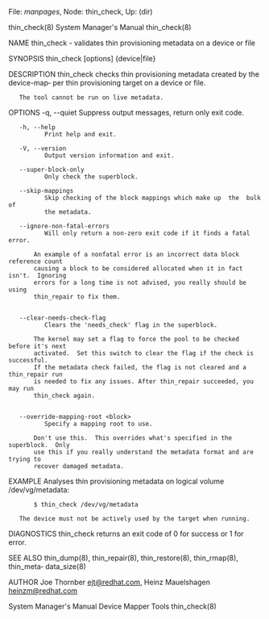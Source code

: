 File: *manpages*,  Node: thin_check,  Up: (dir)

thin_check(8)               System Manager's Manual              thin_check(8)



NAME
       thin_check - validates thin provisioning metadata on a device or file

SYNOPSIS
       thin_check [options] {device|file}

DESCRIPTION
       thin_check checks thin provisioning metadata created by the device-map‐
       per thin provisioning target on a device or file.

       The tool cannot be run on live metadata.

OPTIONS
       -q, --quiet
              Suppress output messages, return only exit code.

       -h, --help
              Print help and exit.

       -V, --version
              Output version information and exit.

       --super-block-only
              Only check the superblock.

       --skip-mappings
              Skip checking of the block mappings which make up  the  bulk  of
              the metadata.

       --ignore-non-fatal-errors
              Will only return a non-zero exit code if it finds a fatal error.

           An example of a nonfatal error is an incorrect data block reference count
           causing a block to be considered allocated when it in fact isn't.  Ignoring
           errors for a long time is not advised, you really should be using
           thin_repair to fix them.


       --clear-needs-check-flag
              Clears the 'needs_check' flag in the superblock.

           The kernel may set a flag to force the pool to be checked before it's next
           activated.  Set this switch to clear the flag if the check is successful.
           If the metadata check failed, the flag is not cleared and a thin_repair run
           is needed to fix any issues. After thin_repair succeeded, you may run
           thin_check again.


       --override-mapping-root <block>
              Specify a mapping root to use.

           Don't use this.  This overrides what's specified in the superblock.  Only
           use this if you really understand the metadata format and are trying to
           recover damaged metadata.


EXAMPLE
       Analyses thin provisioning metadata on logical volume /dev/vg/metadata:

           $ thin_check /dev/vg/metadata

       The device must not be actively used by the target when running.

DIAGNOSTICS
       thin_check returns an exit code of 0 for success or 1 for error.

SEE ALSO
       thin_dump(8), thin_repair(8), thin_restore(8), thin_rmap(8), thin_meta‐
       data_size(8)

AUTHOR
       Joe Thornber <ejt@redhat.com>, Heinz Mauelshagen <heinzm@redhat.com>



System Manager's Manual       Device Mapper Tools                thin_check(8)

